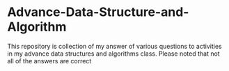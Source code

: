 # Advance-Data-Structure-and-Algorithm
This repository is collection of my answer of various questions to activities in my advance data structures and algorithms class. Please noted that not all of the answers are correct
